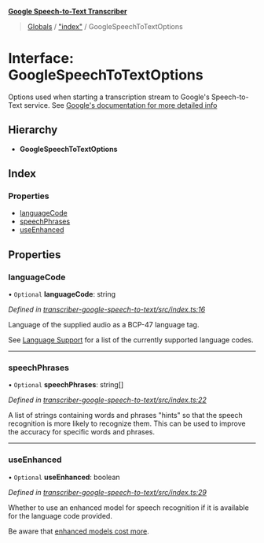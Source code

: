 **[Google Speech-to-Text Transcriber](../README.md)**

> [Globals](../README.md) / ["index"](../modules/_index_.md) / GoogleSpeechToTextOptions

# Interface: GoogleSpeechToTextOptions

Options used when starting a transcription stream to Google's Speech-to-Text service. See [Google's documentation
for more detailed info](https://cloud.google.com/speech-to-text/docs/reference/rest/v1/RecognitionConfig)

## Hierarchy

* **GoogleSpeechToTextOptions**

## Index

### Properties

* [languageCode](_index_.googlespeechtotextoptions.md#languagecode)
* [speechPhrases](_index_.googlespeechtotextoptions.md#speechphrases)
* [useEnhanced](_index_.googlespeechtotextoptions.md#useenhanced)

## Properties

### languageCode

• `Optional` **languageCode**: string

*Defined in [transcriber-google-speech-to-text/src/index.ts:16](https://github.com/SketchingDev/ivr-tester/blob/437ae33/packages/transcriber-google-speech-to-text/src/index.ts#L16)*

Language of the supplied audio as a BCP-47 language tag.

See [Language Support](https://cloud.google.com/speech-to-text/docs/languages) for a list of the
currently supported language codes.

___

### speechPhrases

• `Optional` **speechPhrases**: string[]

*Defined in [transcriber-google-speech-to-text/src/index.ts:22](https://github.com/SketchingDev/ivr-tester/blob/437ae33/packages/transcriber-google-speech-to-text/src/index.ts#L22)*

A list of strings containing words and phrases "hints" so that the speech recognition is more likely to recognize
them. This can be used to improve the accuracy for specific words and phrases.

___

### useEnhanced

• `Optional` **useEnhanced**: boolean

*Defined in [transcriber-google-speech-to-text/src/index.ts:29](https://github.com/SketchingDev/ivr-tester/blob/437ae33/packages/transcriber-google-speech-to-text/src/index.ts#L29)*

Whether to use an enhanced model for speech recognition if it is available for the language code provided.

Be aware that [enhanced models cost more](https://cloud.google.com/speech-to-text/docs/enhanced-models).
